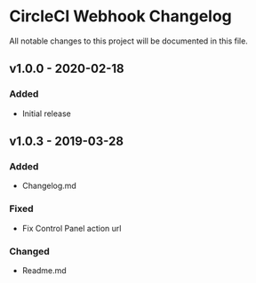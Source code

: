 # CircleCI Webhook Changelog

All notable changes to this project will be documented in this file.

## v1.0.0 - 2020-02-18
### Added
- Initial release

## v1.0.3 - 2019-03-28
### Added
- Changelog.md

### Fixed
- Fix Control Panel action url

### Changed
- Readme.md